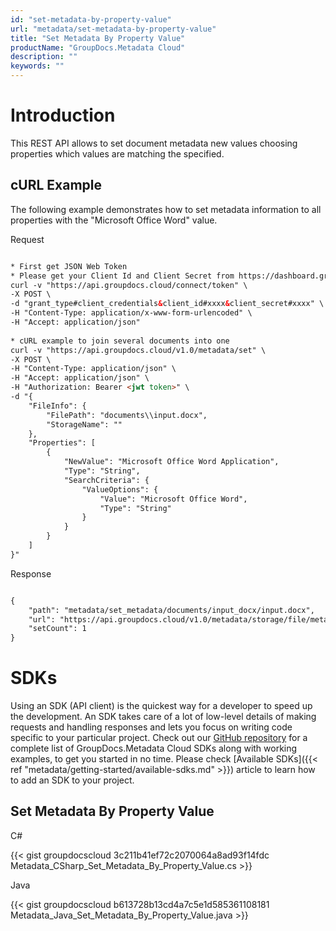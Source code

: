 ```yaml
---
id: "set-metadata-by-property-value"
url: "metadata/set-metadata-by-property-value"
title: "Set Metadata By Property Value"
productName: "GroupDocs.Metadata Cloud"
description: ""
keywords: ""
---
```







# Introduction #

This REST API allows to set document metadata new values choosing properties which values are matching the specified.

## cURL Example ##

The following example demonstrates how to set metadata information to all properties with the "Microsoft Office Word" value.


 Request

```html 

* First get JSON Web Token
* Please get your Client Id and Client Secret from https://dashboard.groupdocs.cloud/applications. Kindly place Client Id in "client_id" and Client Secret in "client_secret" argument.
curl -v "https://api.groupdocs.cloud/connect/token" \
-X POST \
-d "grant_type#client_credentials&client_id#xxxx&client_secret#xxxx" \
-H "Content-Type: application/x-www-form-urlencoded" \
-H "Accept: application/json"
   
* cURL example to join several documents into one
curl -v "https://api.groupdocs.cloud/v1.0/metadata/set" \
-X POST \
-H "Content-Type: application/json" \
-H "Accept: application/json" \
-H "Authorization: Bearer <jwt token>" \
-d "{
    "FileInfo": {
        "FilePath": "documents\\input.docx",
        "StorageName": ""
    },
    "Properties": [
        {
            "NewValue": "Microsoft Office Word Application",
            "Type": "String",
            "SearchCriteria": {
                "ValueOptions": {
                    "Value": "Microsoft Office Word",
                    "Type": "String"
                }
            }
        }
    ]
}"

 ```


 Response

```html 

{
    "path": "metadata/set_metadata/documents/input_docx/input.docx",
    "url": "https://api.groupdocs.cloud/v1.0/metadata/storage/file/metadata/set_metadata/documents/input_docx/input.docx",
    "setCount": 1
}

 ```



# SDKs #

Using an SDK (API client) is the quickest way for a developer to speed up the development. An SDK takes care of a lot of low-level details of making requests and handling responses and lets you focus on writing code specific to your particular project. Check out our [GitHub repository](https://github.com/groupdocs-metadata-cloud) for a complete list of GroupDocs.Metadata Cloud SDKs along with working examples, to get you started in no time. Please check [Available SDKs]({{< ref "metadata/getting-started/available-sdks.md" >}}) article to learn how to add an SDK to your project.

## Set Metadata By Property Value ##


 C#



{{< gist groupdocscloud 3c211b41ef72c2070064a8ad93f14fdc Metadata_CSharp_Set_Metadata_By_Property_Value.cs >}}





 Java




{{< gist groupdocscloud b613728b13cd4a7c5e1d585361108181 Metadata_Java_Set_Metadata_By_Property_Value.java >}}




